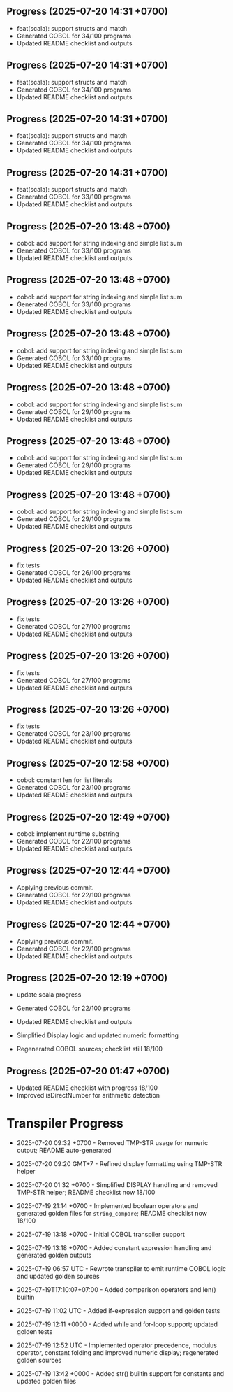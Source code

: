 ## Progress (2025-07-20 14:31 +0700)
- feat(scala): support structs and match
- Generated COBOL for 34/100 programs
- Updated README checklist and outputs

## Progress (2025-07-20 14:31 +0700)
- feat(scala): support structs and match
- Generated COBOL for 34/100 programs
- Updated README checklist and outputs

## Progress (2025-07-20 14:31 +0700)
- feat(scala): support structs and match
- Generated COBOL for 34/100 programs
- Updated README checklist and outputs

## Progress (2025-07-20 14:31 +0700)
- feat(scala): support structs and match
- Generated COBOL for 33/100 programs
- Updated README checklist and outputs

## Progress (2025-07-20 13:48 +0700)
- cobol: add support for string indexing and simple list sum
- Generated COBOL for 33/100 programs
- Updated README checklist and outputs

## Progress (2025-07-20 13:48 +0700)
- cobol: add support for string indexing and simple list sum
- Generated COBOL for 33/100 programs
- Updated README checklist and outputs

## Progress (2025-07-20 13:48 +0700)
- cobol: add support for string indexing and simple list sum
- Generated COBOL for 33/100 programs
- Updated README checklist and outputs

## Progress (2025-07-20 13:48 +0700)
- cobol: add support for string indexing and simple list sum
- Generated COBOL for 29/100 programs
- Updated README checklist and outputs

## Progress (2025-07-20 13:48 +0700)
- cobol: add support for string indexing and simple list sum
- Generated COBOL for 29/100 programs
- Updated README checklist and outputs

## Progress (2025-07-20 13:48 +0700)
- cobol: add support for string indexing and simple list sum
- Generated COBOL for 29/100 programs
- Updated README checklist and outputs

## Progress (2025-07-20 13:26 +0700)
- fix tests
- Generated COBOL for 26/100 programs
- Updated README checklist and outputs

## Progress (2025-07-20 13:26 +0700)
- fix tests
- Generated COBOL for 27/100 programs
- Updated README checklist and outputs

## Progress (2025-07-20 13:26 +0700)
- fix tests
- Generated COBOL for 27/100 programs
- Updated README checklist and outputs

## Progress (2025-07-20 13:26 +0700)
- fix tests
- Generated COBOL for 23/100 programs
- Updated README checklist and outputs

## Progress (2025-07-20 12:58 +0700)
- cobol: constant len for list literals
- Generated COBOL for 23/100 programs
- Updated README checklist and outputs

## Progress (2025-07-20 12:49 +0700)
- cobol: implement runtime substring
- Generated COBOL for 22/100 programs
- Updated README checklist and outputs

## Progress (2025-07-20 12:44 +0700)
- Applying previous commit.
- Generated COBOL for 22/100 programs
- Updated README checklist and outputs

## Progress (2025-07-20 12:44 +0700)
- Applying previous commit.
- Generated COBOL for 22/100 programs
- Updated README checklist and outputs

## Progress (2025-07-20 12:19 +0700)
- update scala progress
- Generated COBOL for 22/100 programs
- Updated README checklist and outputs

- Simplified Display logic and updated numeric formatting
- Regenerated COBOL sources; checklist still 18/100

## Progress (2025-07-20 01:47 +0700)
- Updated README checklist with progress 18/100
- Improved isDirectNumber for arithmetic detection

# Transpiler Progress

- 2025-07-20 09:32 +0700 - Removed TMP-STR usage for numeric output; README auto-generated

- 2025-07-20 09:20 GMT+7 - Refined display formatting using TMP-STR helper

- 2025-07-20 01:32 +0700 - Simplified DISPLAY handling and removed TMP-STR helper; README checklist now 18/100
- 2025-07-19 21:14 +0700 - Implemented boolean operators and generated golden files for `string_compare`; README checklist now 18/100

- 2025-07-19 13:18 +0700 - Initial COBOL transpiler support
- 2025-07-19 13:18 +0700 - Added constant expression handling and generated golden outputs
- 2025-07-19 06:57 UTC - Rewrote transpiler to emit runtime COBOL logic and updated golden sources
- 2025-07-19T17:10:07+07:00 - Added comparison operators and len() builtin
- 2025-07-19 11:02 UTC - Added if-expression support and golden tests
- 2025-07-19 12:11 +0000 - Added while and for-loop support; updated golden tests
- 2025-07-19 12:52 UTC - Implemented operator precedence, modulus operator, constant folding and improved numeric display; regenerated golden sources
- 2025-07-19 13:42 +0000 - Added str() builtin support for constants and updated golden files

